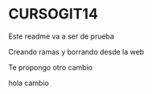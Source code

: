 # CURSOGIT14
Este readme va a ser de prueba

Creando ramas y borrando desde la web

Te propongo otro cambio

hola cambio
